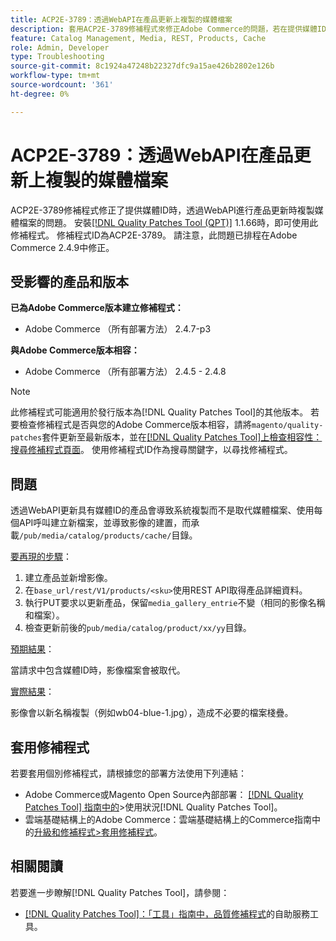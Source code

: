 ```yaml
---
title: ACP2E-3789：透過WebAPI在產品更新上複製的媒體檔案
description: 套用ACP2E-3789修補程式來修正Adobe Commerce的問題，若在提供媒體ID時透過WebAPI進行產品更新會複製媒體檔案。
feature: Catalog Management, Media, REST, Products, Cache
role: Admin, Developer
type: Troubleshooting
source-git-commit: 8c1924a47248b22327dfc9a15ae426b2802e126b
workflow-type: tm+mt
source-wordcount: '361'
ht-degree: 0%

---
```



# ACP2E-3789：透過WebAPI在產品更新上複製的媒體檔案

ACP2E-3789修補程式修正了提供媒體ID時，透過WebAPI進行產品更新時複製媒體檔案的問題。 安裝[[!DNL Quality Patches Tool (QPT)]](/help/tools/quality-patches-tool/quality-patches-tool-to-self-serve-quality-patches.md) 1.1.66時，即可使用此修補程式。 修補程式ID為ACP2E-3789。 請注意，此問題已排程在Adobe Commerce 2.4.9中修正。

## 受影響的產品和版本

**已為Adobe Commerce版本建立修補程式：**

* Adobe Commerce （所有部署方法） 2.4.7-p3

**與Adobe Commerce版本相容：**

* Adobe Commerce （所有部署方法） 2.4.5 - 2.4.8

>[!NOTE]
>
>此修補程式可能適用於發行版本為[!DNL Quality Patches Tool]的其他版本。 若要檢查修補程式是否與您的Adobe Commerce版本相容，請將`magento/quality-patches`套件更新至最新版本，並在[[!DNL Quality Patches Tool]上檢查相容性：搜尋修補程式頁面](https://experienceleague.adobe.com/tools/commerce-quality-patches/index.html?lang=zh-Hant)。 使用修補程式ID作為搜尋關鍵字，以尋找修補程式。

## 問題

透過WebAPI更新具有媒體ID的產品會導致系統複製而不是取代媒體檔案、使用每個API呼叫建立新檔案，並導致影像的建置，而承載`/pub/media/catalog/products/cache/`目錄。

<u>要再現的步驟</u>：

1. 建立產品並新增影像。
1. 在`base_url/rest/V1/products/<sku>`使用REST API取得產品詳細資料。
1. 執行PUT要求以更新產品，保留`media_gallery_entrie`不變（相同的影像名稱和檔案）。
1. 檢查更新前後的`pub/media/catalog/product/xx/yy`目錄。

<u>預期結果</u>：

當請求中包含媒體ID時，影像檔案會被取代。

<u>實際結果</u>：

影像會以新名稱複製（例如wb04-blue-1.jpg），造成不必要的檔案棧疊。

## 套用修補程式

若要套用個別修補程式，請根據您的部署方法使用下列連結：

* Adobe Commerce或Magento Open Source內部部署： [[!DNL Quality Patches Tool] 指南中的](/help/tools/quality-patches-tool/usage.md)>使用狀況[!DNL Quality Patches Tool]。
* 雲端基礎結構上的Adobe Commerce：雲端基礎結構上的Commerce指南中的[升級和修補程式>套用修補程式](https://experienceleague.adobe.com/docs/commerce-cloud-service/user-guide/develop/upgrade/apply-patches.html?lang=zh-Hant)。

## 相關閱讀

若要進一步瞭解[!DNL Quality Patches Tool]，請參閱：

* [[!DNL Quality Patches Tool]：「工具」指南中，品質修補程式](/help/tools/quality-patches-tool/quality-patches-tool-to-self-serve-quality-patches.md)的自助服務工具。
